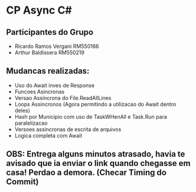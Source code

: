 # CP Async C#
## Participantes do Grupo
- Ricardo Ramos Vergani RM550166
- Arthur Baldissera RM550219

## Mudancas realizadas: 
- Uso do Await inves de Response
- Funcoes Asincronas
- Versao Assincrona do File.ReadAllLines
- Loops Assincronos (Agora permitindo a utilizacao do Await dentro deles)
- Hash por Municipio com uso de TaskWHenAll e Task.Run para paralelizacao
- Versoes assincronas de escrita de arquivos
- Logica completa com Await



## OBS: Entrega alguns minutos atrasado, havia te avisado que ia enviar o link quando chegasse em casa! Perdao a demora. (Checar Timing do Commit) 
